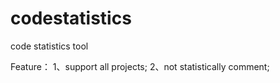 codestatistics
==============

code statistics tool

Feature：
1、support all projects; 
2、not statistically comment;
